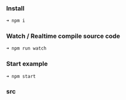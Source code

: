 ### Install

```sh
➜ npm i
```

### Watch / Realtime compile source code

```sh
➜ npm run watch
```

### Start example

```sh
➜ npm start
```

### src 
